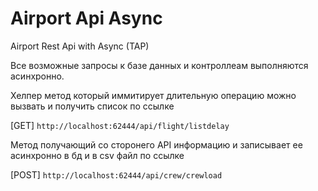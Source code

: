 # Airport Api Async
Airport Rest Api with Async (TAP)

Все возможные запросы к базе данных и контроллеам выполняются асинхронно.

Хелпер метод который иммитирует длительную операцию можно вызвать и получить список по ссылке

[GET] `http://localhost:62444/api/flight/listdelay`

Метод получающий со сторонего API информацию и записывает ее асинхронно в бд и в csv файл по ссылке

[POST] `http://localhost:62444/api/сrew/crewload`
